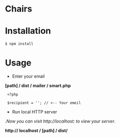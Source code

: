 # Chairs

# Installation

```$ npm install```

# Usage

* Enter your email

**[path] / dist / mailer / smart.php**

```
 <?php 

 $recipient = ''; // <-- Your emeil
```
* Run local HTTP server

<em>.Now you can visit http://localhost: to view your server</em>.

**http:// localhost / [path] / dist/**


